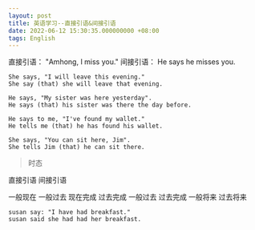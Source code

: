 ```yaml
---
layout: post
title: 英语学习--直接引语&间接引语
date: 2022-06-12 15:30:35.000000000 +08:00
tags: English
---
```


直接引语： "Amhong, I miss you."
间接引语： He says he misses you.

```
She says, "I will leave this evening."
She say (that) she will leave that evening.

He says, "My sister was here yesterday".
He says (that) his sister was there the day before.

He says to me, "I've found my wallet."
He tells me (that) he has found his wallet.

She says, "You can sit here, Jim".
She tells Jim (that) he can sit there.
```

> 时态

直接引语    间接引语

一般现在    一般过去
现在完成    过去完成
一般过去    过去完成
一般将来    过去将来

```
susan say: "I have had breakfast."
susan said she had had her breakfast.
```